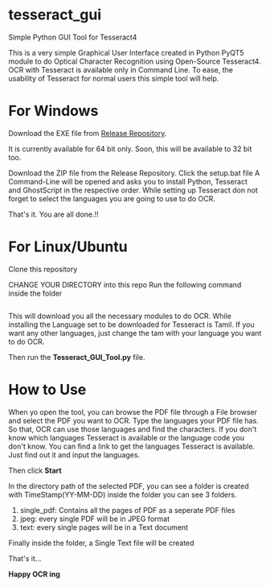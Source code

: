 # tesseract_gui
Simple Python GUI Tool for Tesseract4

This is a very simple Graphical User Interface created in Python PyQT5 module to do Optical Character Recognition using Open-Source 
Tesseract4. OCR with Tesseract is available only in Command Line. To ease, the usability of Tesseract for normal users this simple tool 
will help.

# For Windows

Download the EXE file from [Release Repository](https://github.com/Parathantl/tesseract_gui/releases).

It is currently available for 64 bit only. Soon, this will be available to 32 bit too.

Download the ZIP file from the Release Repository.
Click the setup.bat file
A Command-Line will be opened and asks you to install Python, Tesseract and GhostScript in the respective order.
While setting up Tesseract don not forget to select the languages you are going to use to do OCR.

That's it. You are all done.!!

# For Linux/Ubuntu

Clone this repository

CHANGE YOUR DIRECTORY into this repo
Run the following command inside the folder

```chmod +x setup.sh
````
This will download you all the necessary modules to do OCR.
While installing the Language set to be downloaded for Tesseract is Tamil.
If you want any other languages, just change the tam with your language you want to do OCR.

Then run the **Tesseract_GUI_Tool.py**	file.

# How to Use

When yo open the tool, you can browse the PDF file through a File browser and select the PDF you want to OCR.
Type the languages your PDF file has. So that, OCR can use those languages and find the characters.
If you don't know which languages Tesseract is available or the language code you don't know. You can find a link to get the languages
Tesseract is available.
Just find out it and input the languages.

Then click **Start**

In the directory path of the selected PDF, you  can see a folder is created with TimeStamp(YY-MM-DD) inside the folder you can 
see 3 folders.
1. single_pdf: Contains all the pages of PDF as a seperate PDF files
2. jpeg: every single PDF will be in JPEG format
3. text: every single pages will be in a Text document

Finally inside the folder, a Single Text file will be created

That's it...

**Happy OCR ing**
